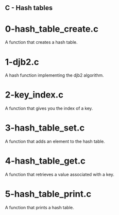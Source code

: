 ## C - Hash tables
# 0-hash_table_create.c
A function that creates a hash table.
# 1-djb2.c
A hash function implementing the djb2 algorithm.
# 2-key_index.c
A function that gives you the index of a key.
# 3-hash_table_set.c
A function that adds an element to the hash table.
# 4-hash_table_get.c
A function that retrieves a value associated with a key.
# 5-hash_table_print.c
A function that prints a hash table.
